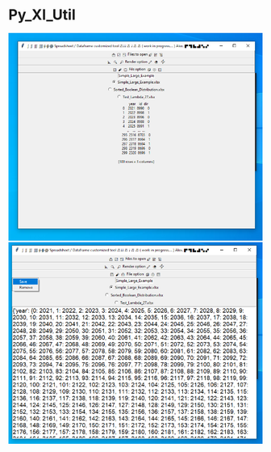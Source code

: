# Py_Xl_Util

![alt text](https://github.com/Tavnos/Py_Xl_Util/blob/main/screen1.PNG)
![alt text](https://github.com/Tavnos/Py_Xl_Util/blob/main/screen2.PNG)
